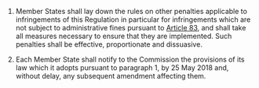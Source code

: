1. Member States shall lay down the rules on other penalties applicable to infringements of this Regulation in particular for infringements which are not subject to administrative fines pursuant to [Article 83](/gdpr/articles/83-conditions-imposing-fines/), and shall take all measures necessary to ensure that they are implemented. Such penalties shall be effective, proportionate and dissuasive.

2. Each Member State shall notify to the Commission the provisions of its law which it adopts pursuant to paragraph 1, by 25 May 2018 and, without delay, any subsequent amendment affecting them.
